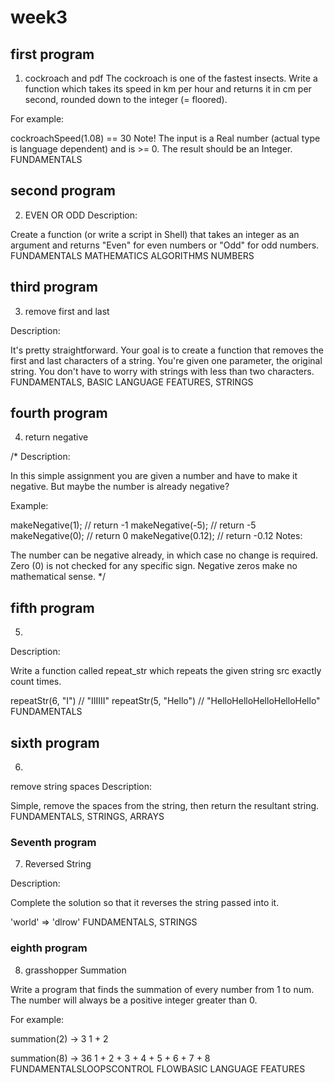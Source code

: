 # week3
## first program
1. cockroach and pdf
The cockroach is one of the fastest insects. Write a function which takes its speed in km per hour and returns it in cm per second, rounded down to the integer (= floored).

For example:

cockroachSpeed(1.08) == 30
Note! The input is a Real number (actual type is language dependent) and is >= 0. The result should be an Integer.
FUNDAMENTALS
## second program
2. EVEN OR ODD
Description:

Create a function (or write a script in Shell) that takes an integer as an argument and returns "Even" for even numbers or "Odd" for odd numbers.
FUNDAMENTALS MATHEMATICS ALGORITHMS NUMBERS
## third program
3. remove first and last

Description:

It's pretty straightforward. Your goal is to create a function
that removes the first and last characters of a string. You're
given one parameter, the original string. You don't have to worry 
with strings with less than two characters.
FUNDAMENTALS, BASIC LANGUAGE FEATURES, STRINGS
## fourth program
4. return negative

/*
Description:

In this simple assignment you are given a number and have to 
make it negative. But maybe the number is already negative?

Example:

makeNegative(1); // return -1
makeNegative(-5); // return -5
makeNegative(0); // return 0
makeNegative(0.12); // return -0.12
Notes:

The number can be negative already, in which case no change is required.
Zero (0) is not checked for any specific sign. Negative zeros make no mathematical sense.
*/

## fifth program
5. 

Description:

Write a function called repeat_str which repeats the given string src exactly count times.

repeatStr(6, "I") // "IIIIII"
repeatStr(5, "Hello") // "HelloHelloHelloHelloHello"
FUNDAMENTALS
## sixth program
6. 
remove string spaces
Description:

Simple, remove the spaces from the string, then return the resultant string.
FUNDAMENTALS, STRINGS, ARRAYS

### Seventh program
7. Reversed String

Description:

Complete the solution so that it reverses the string passed into it.

'world'  =>  'dlrow'
FUNDAMENTALS, STRINGS

### eighth program
8. grasshopper
Summation

Write a program that finds the summation of every number from 1 to num. The number will always be a positive integer greater than 0.

For example:

summation(2) -> 3
1 + 2

summation(8) -> 36
1 + 2 + 3 + 4 + 5 + 6 + 7 + 8
FUNDAMENTALSLOOPSCONTROL FLOWBASIC LANGUAGE FEATURES